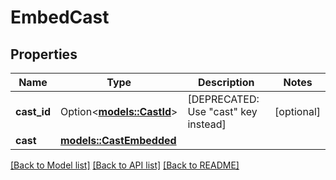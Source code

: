 # EmbedCast

## Properties

Name | Type | Description | Notes
------------ | ------------- | ------------- | -------------
**cast_id** | Option<[**models::CastId**](CastId.md)> | [DEPRECATED: Use \"cast\" key instead] | [optional]
**cast** | [**models::CastEmbedded**](CastEmbedded.md) |  | 

[[Back to Model list]](../README.md#documentation-for-models) [[Back to API list]](../README.md#documentation-for-api-endpoints) [[Back to README]](../README.md)


